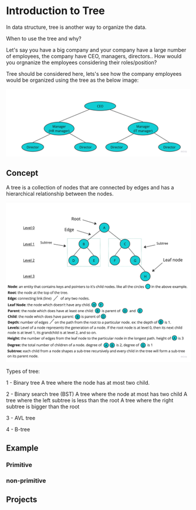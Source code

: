 # Introduction to Tree

In data structure, tree is another way to organize the data.

When to use the tree and why?

Let's say you have a big company and your company have a large number of employees, the company have CEO, managers, directors.. How would you orgnanize the employees considering their roles/position?

Tree should be considered here, lets's see how the company employees would be organized using the tree as the below image:

![data representation](./images/Company-employees-tree.jpg)



## Concept

A tree is a collection of nodes that are connected by edges and has a hierarchical relationship between the nodes.


![data representation](./images/Tree.jpg)


Types of tree:

1 - Binary tree
A tree where the node has at most two child.

2 - Binary search tree (BST)
A tree where the node at most has two child 
A tree where the left subtree is less than the root
A tree where the right subtree is bigger than the root

3 - AVL tree

4 - B-tree


## Example 

### Primitive 


### non-primitive


## Projects








